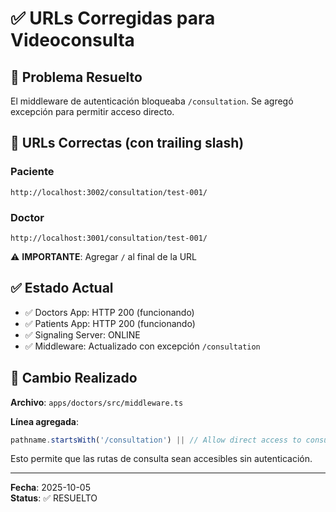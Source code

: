 # ✅ URLs Corregidas para Videoconsulta

## 🔧 Problema Resuelto

El middleware de autenticación bloqueaba `/consultation`. 
Se agregó excepción para permitir acceso directo.

## 📱 URLs Correctas (con trailing slash)

### Paciente
```
http://localhost:3002/consultation/test-001/
```

### Doctor
```
http://localhost:3001/consultation/test-001/
```

⚠️ **IMPORTANTE**: Agregar `/` al final de la URL

## ✅ Estado Actual

- ✅ Doctors App: HTTP 200 (funcionando)
- ✅ Patients App: HTTP 200 (funcionando)
- ✅ Signaling Server: ONLINE
- ✅ Middleware: Actualizado con excepción `/consultation`

## 🎯 Cambio Realizado

**Archivo**: `apps/doctors/src/middleware.ts`

**Línea agregada**:
```typescript
pathname.startsWith('/consultation') || // Allow direct access to consultation pages
```

Esto permite que las rutas de consulta sean accesibles sin autenticación.

---

**Fecha**: 2025-10-05  
**Status**: ✅ RESUELTO
